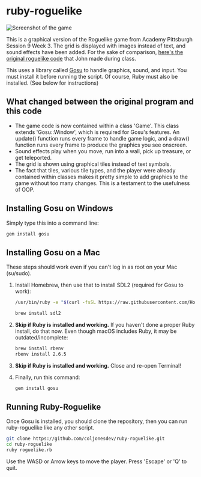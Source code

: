# ruby-roguelike

![Screenshot of the game](https://github.com/coljonesdev/ruby-roguelike/blob/master/assets/screenshot.png "Screenshot")

This is a graphical version of the Roguelike game from Academy Pittsburgh Session 9 Week 3. The grid is displayed with images instead of text, and sound effects have been added. For the sake of comparison, [here's the original roguelike code](https://gist.github.com/coljonesdev/a069a3fcb4502431d3d95566d466f6b0) that John made during class.

This uses a library called [Gosu](https://www.libgosu.org/index.html) to handle graphics, sound, and input. You must install it before running the script. Of course, Ruby must also be installed. (See below for instructions)

## What changed between the original program and this code

* The game code is now contained within a class 'Game'. This class extends 'Gosu::Window', which is required for Gosu's features. An update() function runs every frame to handle game logic, and a draw() function runs every frame to produce the graphics you see onscreen.
* Sound effects play when you move, run into a wall, pick up treasure, or get teleported.
* The grid is shown using graphical tiles instead of text symbols.
* The fact that tiles, various tile types, and the player were already contained within classes makes it pretty simple to add graphics to the game without too many changes. This is a testament to the usefulness of OOP.

## Installing Gosu on Windows

Simply type this into a command line:

```bash
gem install gosu
```

## Installing Gosu on a Mac

These steps should work even if you can't log in as root on your Mac (su/sudo).

1. Install Homebrew, then use that to install SDL2 (required for Gosu to work):

   ```bash
   /usr/bin/ruby -e "$(curl -fsSL https://raw.githubusercontent.com/Homebrew/install/master/install)"

   brew install sdl2
   ```

2. __Skip if Ruby is installed and working.__ If you haven't done a proper Ruby install, do that now. Even though macOS includes Ruby, it may be outdated/incomplete:

   ```bash
   brew install rbenv
   rbenv install 2.6.5
   ```

3. __Skip if Ruby is installed and working.__ Close and re-open Terminal!

4. Finally, run this command:

   ```bash
   gem install gosu
   ```

## Running Ruby-Roguelike

Once Gosu is installed, you should clone the repository, then you can run ruby-roguelike like any other script.

```bash
git clone https://github.com/coljonesdev/ruby-roguelike.git
cd ruby-roguelike
ruby roguelike.rb
```

Use the WASD or Arrow keys to move the player. Press 'Escape' or 'Q' to quit.

